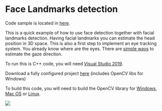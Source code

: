 # Face Landmarks detection

Code sample is located in [here](https://github.com/Logitech/lauzhack2019/tree/master/cv/logi-cv-toolbox/FacialLandmarkDetection).

This is a quick example of how to use face detection together with facial landmarks detection. Having facial landmarks you can estimate the head position in 3D space. This is also a first step to implement an eye tracking system. You already know where are the eyes. There are [simple ways](https://pysource.com/2019/01/14/eye-gaze-detection-1-gaze-controlled-keyboard-with-python-and-opencv-p-3/) to estimate the gaze direction.

To run this is C++ code, you will need [Visual Studio 2019](https://visualstudio.microsoft.com/downloads/). 

Download a fully configured project [here](https://drive.google.com/open?id=19g7JIRUkZHT6Z7VjYERksPHmYNLx3rpF) (includes OpenCV libs for Windows)

To build this code, you will need to build the OpenCV library for [Windows](https://www.learnopencv.com/install-opencv-3-4-4-on-windows/), [Mac OS](https://www.learnopencv.com/install-opencv-3-4-4-on-macos/) or [Linux](https://www.learnopencv.com/install-opencv-3-4-4-on-ubuntu-18-04/).

![](faceLandmarks.gif)

